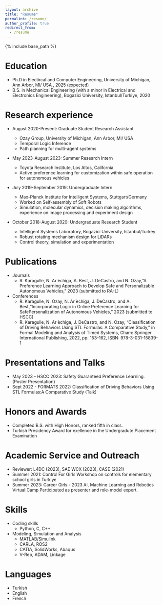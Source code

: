 ```yaml
---
layout: archive
title: "Resume"
permalink: /resume/
author_profile: true
redirect_from:
  - /resume
---
```


{% include base_path %}

Education
======
* Ph.D in Electircal and Computer Engineering, University of Michigan, Ann Arbor, MI/ USA , 2025 (expected)
* B.S. in Mechanical Engineering (with a minor in Electrical and Electronics Engineering), Bogazici University, Istanbul/Turkiye, 2020

Research experience
======
* August 2020-Present: Graduate Student Research Assistant
  * Ozay Group, University of Michigan, Ann Arbor, MI/ USA
  * Temporal Logic Inference
  * Path planning for multi-agent systems   

* May 2023-August 2023: Summer Research Intern
  * Toyota Research Institute, Los Altos, California
  * Active preference learning for customization within safe operation for autonomous vehicles

* July 2019-September 2019: Undergraduate Intern
  * Max-Planck Institute for Intelligent Systems, Stuttgart/Germany
  * Worked on Self-assembly of Soft Robots
  * Simulation, molecular dynamics, decision making algorithms, experience on image processing and experiment design

* October 2018-August 2020: Undergraduate Research Student
  * Intelligent Systems Laboratory, Bogazici University, Istanbul/Turkey
  * Robust rotating mechanism design for LiDARs
  * Control theory, simulation and experimentation
  
Publications
======
* Journals
  * R. Karagulle, N. Ar ́echiga, A. Best, J. DeCastro, and N. Ozay,“A Preference Learning Approach to Develop Safe and Personalizable Autonomous Vehicles,” 2023 (submitted to RA-L)
* Conferences
  * R. Karagulle, N. Ozay, N. Ar ́echiga, J. DeCastro, and A. Best,“Incorporating Logic in Online Preference Learning for SafePersonalization of Autonomous Vehicles,” 2023 (submitted to HSCC)
  * R. Karagulle, N. Ar ́echiga, J. DeCastro, and N. Ozay, “Classification of Driving Behaviors Using STL Formulas: A Comparative Study,” in Formal Modeling and Analysis of Timed Systems, Cham: Springer International Publishing, 2022, pp. 153–162, ISBN: 978-3-031-15839-1

Presentations and Talks
======
* May 2023 - HSCC 2023: Safety Guaranteed Preference Learning. (Poster Presentation) 
* Sept 2022 - FORMATS 2022: Classification of Driving Behaviors Using STL Formulas:A Comparative Study (Talk)

Honors and Awards
======
* Completed B.S. with High Honors, ranked fifth in class.
* Turkish Presidency Award for exellence in the Undergradute Placement Examination

Academic Service and Outreach
======
* Reviewer: L4DC (2023), SAE WCX (2023), CASE (2021)
* Summer 2021: Control For Girls Workshop on controls for elementary school girls in Turkiye
* Summer 2023: Career Girls - 2023 AI, Machine Learning and Robotics Virtual Camp Participated as presenter and role-model expert.

Skills
======
* Coding skills
  * Python, C, C++
* Modeling, Simulation and Analysis
  * MATLAB/Simulink
  * CARLA, ROS2
  * CATIA, SolidWorks, Abaqus 
  * V-Rep, ADAM, Linkage

Languages
=====
* Turkish
* English
* French

